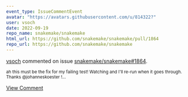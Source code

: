 ```yaml
---
event_type: IssueCommentEvent
avatar: "https://avatars.githubusercontent.com/u/814322?"
user: vsoch
date: 2022-09-19
repo_name: snakemake/snakemake
html_url: https://github.com/snakemake/snakemake/pull/1864
repo_url: https://github.com/snakemake/snakemake
---
```


<a href='https://github.com/vsoch' target='_blank'>vsoch</a> commented on issue <a href='https://github.com/snakemake/snakemake/pull/1864' target='_blank'>snakemake/snakemake#1864</a>.

<small>ah this must be the fix for my failing test! Watching and I'll re-run when it goes through. Thanks @johanneskoester !...</small>

<a href='https://github.com/snakemake/snakemake/pull/1864' target='_blank'>View Comment</a>